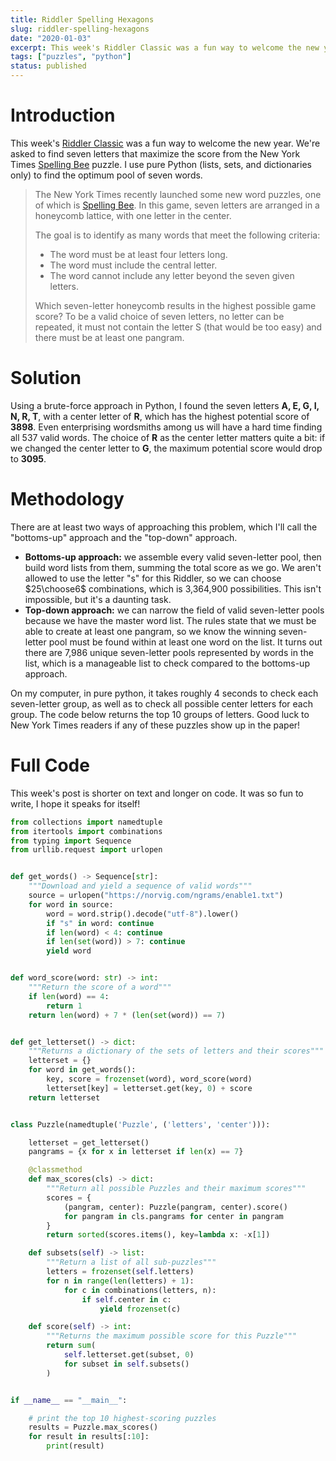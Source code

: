```yaml
---
title: Riddler Spelling Hexagons
slug: riddler-spelling-hexagons
date: "2020-01-03"
excerpt: This week's Riddler Classic was a fun way to welcome the new year. We're asked to find seven letters that maximize the score from the New York Times Spelling Bee puzzle. I use pure Python (lists, sets, and dictionaries only) to find the optimum pool of seven words.
tags: ["puzzles", "python"]
status: published
---
```


# Introduction

This week's <a href="https://fivethirtyeight.com/features/can-you-solve-the-vexing-vexillology/">Riddler Classic</a> was a fun way to welcome the new year. We're asked to find seven letters that maximize the score from the New York Times <a href="https://www.nytimes.com/puzzles/spelling-bee">Spelling Bee</a> puzzle. I use pure Python (lists, sets, and dictionaries only) to find the optimum pool of seven words.

<blockquote>
The New York Times recently launched some new word puzzles, one of which is <a href="https://www.nytimes.com/puzzles/spelling-bee">Spelling Bee</a>. In this game, seven letters are arranged in a honeycomb lattice, with one letter in the center.

The goal is to identify as many words that meet the following criteria:

- The word must be at least four letters long.
- The word must include the central letter.
- The word cannot include any letter beyond the seven given letters.

Which seven-letter honeycomb results in the highest possible game score? To be a valid choice of seven letters, no letter can be repeated, it must not contain the letter S (that would be too easy) and there must be at least one pangram.

</blockquote>

# Solution

Using a brute-force approach in Python, I found the seven letters **A, E, G, I, N, R, T**, with a center letter of **R**, which has the highest potential score of **3898**. Even enterprising wordsmiths among us will have a hard time finding all 537 valid words. The choice of **R** as the center letter matters quite a bit: if we changed the center letter to **G**, the maximum potential score would drop to **3095**.

# Methodology

There are at least two ways of approaching this problem, which I'll call the "bottoms-up" approach and the "top-down" approach.

- **Bottoms-up approach:** we assemble every valid seven-letter pool, then build word lists from them, summing the total score as we go. We aren't allowed to use the letter "s" for this Riddler, so we can choose $25\choose6$ combinations, which is 3,364,900 possibilities. This isn't impossible, but it's a daunting task.
- **Top-down approach:** we can narrow the field of valid seven-letter pools because we have the master word list. The rules state that we must be able to create at least one pangram, so we know the winning seven-letter pool must be found within at least one word on the list. It turns out there are 7,986 unique seven-letter pools represented by words in the list, which is a manageable list to check compared to the bottoms-up approach.

On my computer, in pure python, it takes roughly 4 seconds to check each seven-letter group, as well as to check all possible center letters for each group. The code below returns the top 10 groups of letters. Good luck to New York Times readers if any of these puzzles show up in the paper!

# Full Code

This week's post is shorter on text and longer on code. It was so fun to write, I hope it speaks for itself!

```python
from collections import namedtuple
from itertools import combinations
from typing import Sequence
from urllib.request import urlopen


def get_words() -> Sequence[str]:
    """Download and yield a sequence of valid words"""
    source = urlopen("https://norvig.com/ngrams/enable1.txt")
    for word in source:
        word = word.strip().decode("utf-8").lower()
        if "s" in word: continue
        if len(word) < 4: continue
        if len(set(word)) > 7: continue
        yield word


def word_score(word: str) -> int:
    """Return the score of a word"""
    if len(word) == 4:
        return 1
    return len(word) + 7 * (len(set(word)) == 7)


def get_letterset() -> dict:
    """Returns a dictionary of the sets of letters and their scores"""
    letterset = {}
    for word in get_words():
        key, score = frozenset(word), word_score(word)
        letterset[key] = letterset.get(key, 0) + score
    return letterset


class Puzzle(namedtuple('Puzzle', ('letters', 'center'))):

    letterset = get_letterset()
    pangrams = {x for x in letterset if len(x) == 7}

    @classmethod
    def max_scores(cls) -> dict:
        """Return all possible Puzzles and their maximum scores"""
        scores = {
            (pangram, center): Puzzle(pangram, center).score()
            for pangram in cls.pangrams for center in pangram
        }
        return sorted(scores.items(), key=lambda x: -x[1])

    def subsets(self) -> list:
        """Return a list of all sub-puzzles"""
        letters = frozenset(self.letters)
        for n in range(len(letters) + 1):
            for c in combinations(letters, n):
                if self.center in c:
                    yield frozenset(c)

    def score(self) -> int:
        """Returns the maximum possible score for this Puzzle"""
        return sum(
            self.letterset.get(subset, 0)
            for subset in self.subsets()
        )


if __name__ == "__main__":

    # print the top 10 highest-scoring puzzles
    results = Puzzle.max_scores()
    for result in results[:10]:
        print(result)
```
